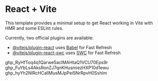 # React + Vite

This template provides a minimal setup to get React working in Vite with HMR and some ESLint rules.

Currently, two official plugins are available:

- [@vitejs/plugin-react](https://github.com/vitejs/vite-plugin-react/blob/main/packages/plugin-react/README.md) uses [Babel](https://babeljs.io/) for Fast Refresh
- [@vitejs/plugin-react-swc](https://github.com/vitejs/vite-plugin-react-swc) uses [SWC](https://swc.rs/) for Fast Refresh


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
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
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


